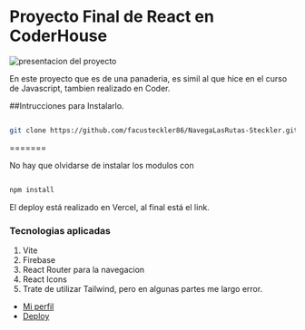 # Proyecto Final de React en CoderHouse

![presentacion del proyecto](https://images.unsplash.com/photo-1587241321921-91a834d6d191?w=400&auto=format&fit=crop&q=60&ixlib=rb-4.0.3&ixid=M3wxMjA3fDB8MHxzZWFyY2h8N3x8cGFuYWRlcmlhc3xlbnwwfHwwfHx8MA%3D%3D)

En este proyecto que es de una panaderia, es simil al que hice en el curso de Javascript, tambien realizado en Coder.

##Intrucciones para Instalarlo.

```bash

git clone https://github.com/facusteckler86/NavegaLasRutas-Steckler.git

```

=======


No hay que olvidarse de instalar los modulos con 

```bash

npm install

```

 El deploy está realizado en Vercel, al final está el link. 

### Tecnologias aplicadas

1. Vite
2. Firebase
3. React Router para la navegacion
4. React Icons
5. Trate de utilizar Tailwind, pero en algunas partes me largo error.



- [Mi perfil](https://www.linkedin.com/in/facundomsteckler/)
- [Deploy](https://vercel.com/facusteckler86-projects/navega-las-rutas-steckler/2bxBbe9PaVCDaapw7wYdVdm4ARsW)
